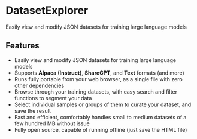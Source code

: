 # DatasetExplorer
Easily view and modify JSON datasets for training large language models

## Features
- Easily view and modify JSON datasets for training large language models
- Supports **Alpaca (Instruct)**, **ShareGPT**, and **Text** formats (and more)
- Runs fully portable from your web browser, as a single file with zero other dependencies
- Browse through your training datasets, with easy search and filter functions to segment your data
- Select individual samples or groups of them to curate your dataset, and save the result
- Fast and efficient, comfortably handles small to medium datasets of a few hundred MB without issue 
- Fully open source, capable of running offline (just save the HTML file)
